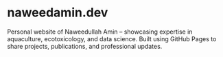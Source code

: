 # naweedamin.dev
Personal website of Naweedullah Amin – showcasing expertise in aquaculture, ecotoxicology, and data science. Built using GitHub Pages to share projects, publications, and professional updates.
